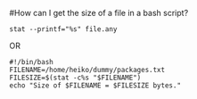#How can I get the size of a file in a bash script?

```
stat --printf="%s" file.any
```

OR

```
#!/bin/bash
FILENAME=/home/heiko/dummy/packages.txt
FILESIZE=$(stat -c%s "$FILENAME")
echo "Size of $FILENAME = $FILESIZE bytes."
```
